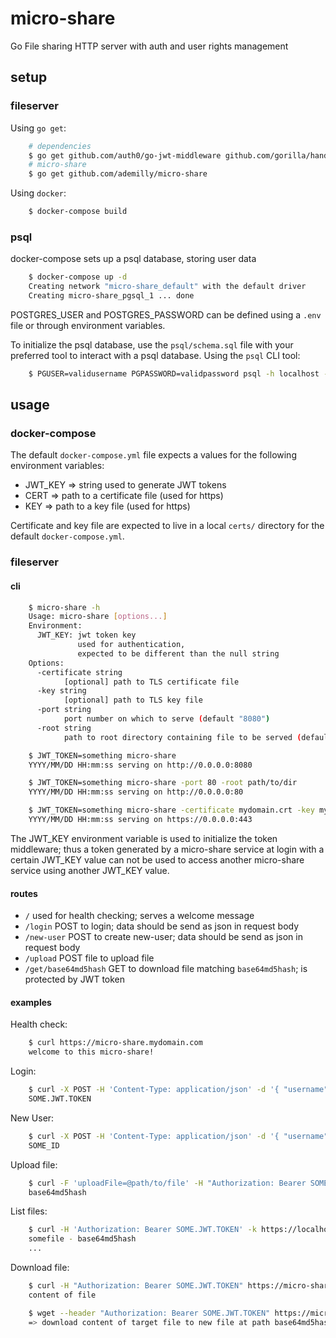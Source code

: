 # micro-share

Go File sharing HTTP server with auth and user rights management

## setup

### fileserver

Using `go get`:

```bash
    # dependencies
    $ go get github.com/auth0/go-jwt-middleware github.com/gorilla/handlers github.com/lib/pq github.com/kennygrant/sanitize github.com/ademilly/auth
    # micro-share
    $ go get github.com/ademilly/micro-share
```

Using `docker`:

```bash
    $ docker-compose build
```

### psql

docker-compose sets up a psql database, storing user data

```bash
    $ docker-compose up -d
    Creating network "micro-share_default" with the default driver
    Creating micro-share_pgsql_1 ... done
```

POSTGRES_USER and POSTGRES_PASSWORD can be defined using a `.env` file or through environment variables.

To initialize the psql database, use the `psql/schema.sql` file with your preferred tool to interact with a psql database. Using the `psql` CLI tool:

```bash
    $ PGUSER=validusername PGPASSWORD=validpassword psql -h localhost -p 5432 < psql/schema.sql
```

## usage

### docker-compose

The default `docker-compose.yml` file expects a values for the following environment variables:

- JWT_KEY => string used to generate JWT tokens
- CERT    => path to a certificate file (used for https)
- KEY     => path to a key file (used for https)

Certificate and key file are expected to live in a local `certs/` directory for the default `docker-compose.yml`.

### fileserver

#### cli

```bash
    $ micro-share -h
    Usage: micro-share [options...]
    Environment:
      JWT_KEY: jwt token key
               used for authentication,
               expected to be different than the null string
    Options:
      -certificate string
            [optional] path to TLS certificate file
      -key string
            [optional] path to TLS key file
      -port string
            port number on which to serve (default "8080")
      -root string
            path to root directory containing file to be served (default "/tmp")

    $ JWT_TOKEN=something micro-share
    YYYY/MM/DD HH:mm:ss serving on http://0.0.0.0:8080

    $ JWT_TOKEN=something micro-share -port 80 -root path/to/dir
    YYYY/MM/DD HH:mm:ss serving on http://0.0.0.0:80

    $ JWT_TOKEN=something micro-share -certificate mydomain.crt -key mydomain.key -port 443 -root path/to/dir
    YYYY/MM/DD HH:mm:ss serving on https://0.0.0.0:443
```

The JWT_KEY environment variable is used to initialize the token middleware; thus a token generated by a micro-share service at login with a certain JWT_KEY value can not be used to access another micro-share service using another JWT_KEY value.

#### routes

- `/` used for health checking; serves a welcome message
- `/login` POST to login; data should be send as json in request body
- `/new-user` POST to create new-user; data should be send as json in request body
- `/upload` POST file to upload file
- `/get/base64md5hash` GET to download file matching `base64md5hash`; is protected by JWT token

#### examples

Health check:

```bash
    $ curl https://micro-share.mydomain.com
    welcome to this micro-share!
```

Login:

```bash
    $ curl -X POST -H 'Content-Type: application/json' -d '{ "username": "validusername", "password": "validpassword" }' https://micro-share.mydomain.com/login
    SOME.JWT.TOKEN
```

New User:

```bash
    $ curl -X POST -H 'Content-Type: application/json' -d '{ "username": "validusername", "password": "validpassword" }' https://micro-share.mydomain.com/new-user
    SOME_ID
```

Upload file:

```bash
    $ curl -F 'uploadFile=@path/to/file' -H "Authorization: Bearer SOME.JWT.TOKEN" https://micro-share.mydomain.com/upload
    base64md5hash
```

List files:

```bash
    $ curl -H 'Authorization: Bearer SOME.JWT.TOKEN' -k https://localhost/list
    somefile - base64md5hash
    ...
```

Download file:

```bash
    $ curl -H "Authorization: Bearer SOME.JWT.TOKEN" https://micro-share.mydomain.com/get/base64md5hash
    content of file
```

```bash
    $ wget --header "Authorization: Bearer SOME.JWT.TOKEN" https://micro-share.mydomain.com/get/base64md5hash
    => download content of target file to new file at path base64md5hash
```
